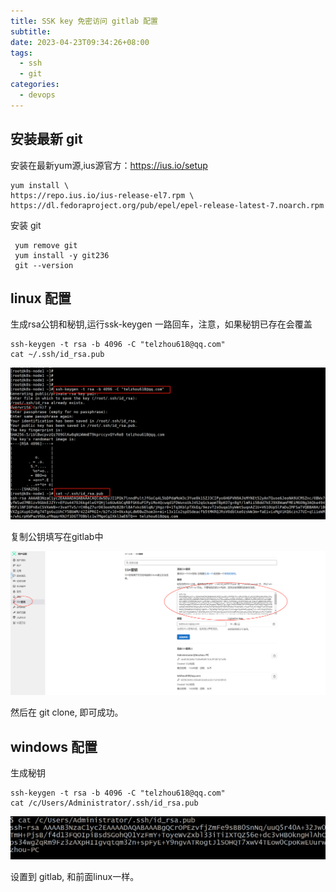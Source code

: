 ```yaml
---
title: SSK key 免密访问 gitlab 配置
subtitle:
date: 2023-04-23T09:34:26+08:00
tags:
  - ssh
  - git
categories:
  - devops
---
```


## 安装最新 git
安装在最新yum源,ius源官方：https://ius.io/setup
```shell
yum install \
https://repo.ius.io/ius-release-el7.rpm \
https://dl.fedoraproject.org/pub/epel/epel-release-latest-7.noarch.rpm
```
安装 git
```shell
 yum remove git
 yum install -y git236
 git --version

```

## linux 配置
生成rsa公钥和秘钥,运行ssk-keygen 一路回车，注意，如果秘钥已存在会覆盖
```shell
ssh-keygen -t rsa -b 4096 -C "telzhou618@qq.com"
cat ~/.ssh/id_rsa.pub

```
![](https://raw.githubusercontent.com/telzhou618/images/main/img03/20240423100359.png)

复制公钥填写在gitlab中

![](https://raw.githubusercontent.com/telzhou618/images/main/img03/20240423095344.png)

然后在 git clone, 即可成功。

## windows 配置

生成秘钥
```shell
ssh-keygen -t rsa -b 4096 -C "telzhou618@qq.com"
cat /c/Users/Administrator/.ssh/id_rsa.pub
```

![](https://raw.githubusercontent.com/telzhou618/images/main/img03/20240423100106.png)

设置到 gitlab, 和前面linux一样。

